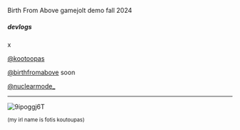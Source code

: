 Birth From Above gamejolt demo fall 2024

##### devlogs
x

[@kootoopas](https://x.com/kootoopas)

[@birthfromabove](https://x.com/birthfromabove) soon

[@nuclearmode_](https://x.com/nuclearmode_)

--- 

![9ipoggj6T](https://user-images.githubusercontent.com/601001/174320109-5a1e8962-ae74-4f61-b95e-774881fd0125.gif)

<small>(my irl name is fotis koutoupas)</small>
